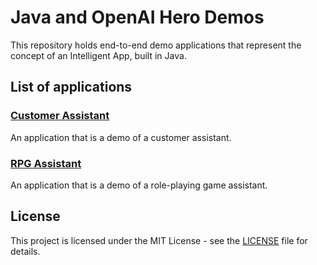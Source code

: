 # Java and OpenAI Hero Demos

This repository holds end-to-end demo applications that represent the concept of an Intelligent App, built in Java.

## List of applications

### [Customer Assistant](customer-assistant)

An application that is a demo of a customer assistant.

### [RPG Assistant](rpg-assistant)

An application that is a demo of a role-playing game assistant.

## License

This project is licensed under the MIT License - see the [LICENSE](LICENSE) file for details.
